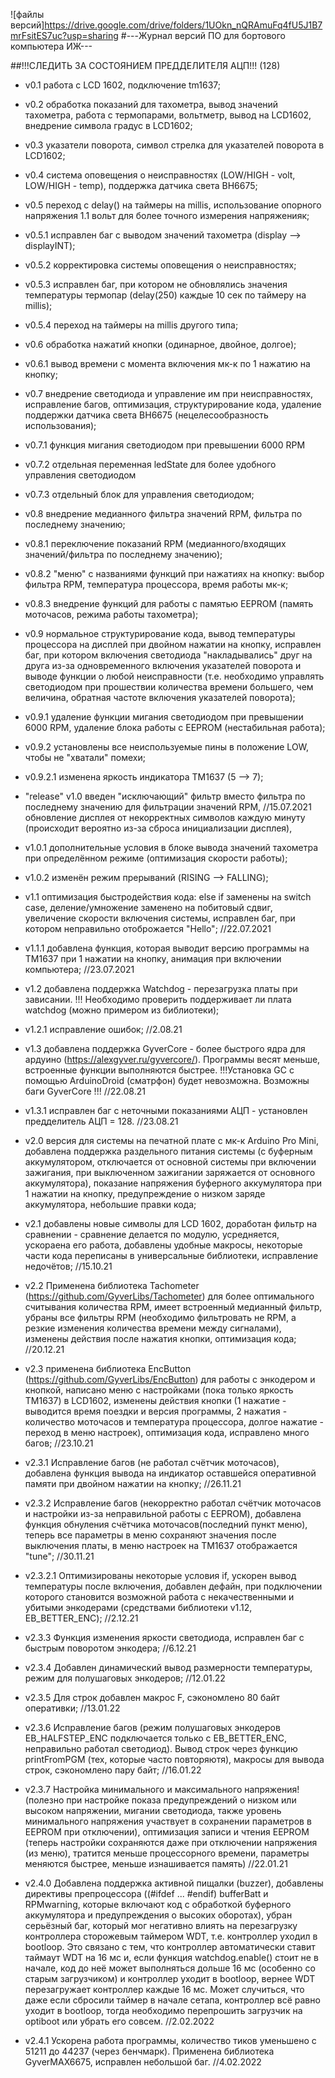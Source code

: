 ![файлы версий]https://drive.google.com/drive/folders/1UOkn_nQRAmuFq4fU5J1B7mrFsitES7uc?usp=sharing
#---Журнал версий ПО для бортового компьютера ИЖ---

##!!!СЛЕДИТЬ ЗА СОСТОЯНИЕМ ПРЕДДЕЛИТЕЛЯ АЦП!!! (128)
- v0.1 работа с LCD 1602, подключение tm1637;
- v0.2 обработка показаний для тахометра, вывод значений тахометра, работа с термопарами, вольтметр, вывод на LCD1602, внедрение символа градус в LCD1602;
- v0.3 указатели поворота, символ стрелка для указателей поворота в LCD1602;
- v0.4 система оповещения о неисправностях (LOW/HIGH - volt, LOW/HIGH - temp), поддержка датчика света BH6675;
- v0.5 переход с delay() на таймеры на millis, использование опорного напряжения 1.1 вольт для более точного измерения напряженияк;
- v0.5.1 исправлен баг с выводом значений тахометра (display --> displayINT);
- v0.5.2 корректировка системы оповещения о неисправностях;
- v0.5.3 исправлен баг, при котором не обновлялись значения температуры термопар (delay(250) каждые 10 сек по таймеру на millis);
- v0.5.4 переход на таймеры на millis другого типа;
- v0.6 обработка нажатий кнопки (одинарное, двойное, долгое);
- v0.6.1 вывод времени с момента включения мк-к по 1 нажатию на кнопку;
- v0.7 внедрение светодиода и управление им при неисправностях, исправление багов, оптимизация, структурирование кода,
удаление поддержки датчика света BH6675 (нецелесообразность использования);
- v0.7.1 функция мигания светодиодом при превышении 6000 RPM
- v0.7.2 отдельная переменная ledState для более удобного управления светодиодом
- v0.7.3 отдельный блок для управления светодиодом;
- v0.8 внедрение медианного фильтра значений RPM, фильтра по последнему значению;
- v0.8.1 переключение показаний RPM (медианного/входящих значений/фильтра по последнему значению);
- v0.8.2 "меню" с названиями функций при нажатиях на кнопку: выбор фильтра RPM, температура процессора, время работы мк-к;
- v0.8.3 внедрение функций для работы с памятью EEPROM (память моточасов, режима работы тахометра);
- v0.9 нормальное структурирование кода, вывод температуры процессора на дисплей при двойном нажатии на кнопку, исправлен баг,  при котором включения светодиода 
"накладывались" друг на друга из-за одновременного включения указателей поворота и выводе функции о любой неисправности
(т.е. необходимо управлять светодиодом при прошествии количества времени большего, чем величина, обратная частоте включения указателей поворота);
- v0.9.1 удаление функции мигания светодиодом при превышении 6000 RPM, удаление блока работы с EEPROM (нестабильная работа);
- v0.9.2 установлены все неиспользуемые пины в положение LOW, чтобы не "хватали" помехи;
- v0.9.2.1 изменена яркость индикатора TM1637 (5 --> 7); 

- "release" v1.0 введен "исключающий" фильтр вместо фильтра по последнему значению для фильтрации значений RPM, //15.07.2021
обновление дисплея от некорректных символов каждую минуту (происходит вероятно из-за сброса инициализации дисплея), 
- v1.0.1 дополнительные условия в блоке вывода значений тахометра при определённом режиме (оптимизация скорости работы);
- v1.0.2 изменён режим прерываний (RISING --> FALLING);
- v1.1 оптимизация быстродействия кода: else if заменены на switch case, деление/умножение заменено на побитовый сдвиг, увеличение скорости включения системы, исправлен баг,
при котором неправильно отоброжается "Hello"; //22.07.2021
- v1.1.1 добавлена функция, которая выводит версию программы на TM1637 при 1 нажатии на кнопку, анимация при включении компьютера; //23.07.2021
- v1.2 добавлена поддержка Watchdog - перезагрузка платы при зависании. !!! Необходимо проверить поддерживает ли плата watchdog (можно примером из библиотеки);
- v1.2.1 исправление ошибок; //2.08.21
- v1.3 добавлена поддержка GyverCore - более быстрого ядра для ардуино (https://alexgyver.ru/gyvercore/). Программы весят меньше, встроенные функции выполняются быстрее.
!!!Установка GC с помощью ArduinoDroid (сматрфон) будет невозможна. Возможны баги GyverCore !!! //22.08.21
- v1.3.1 исправлен баг с неточными показаниями АЦП - установлен предделитель АЦП = 128. //23.08.21


- v2.0 версия для системы на печатной плате с мк-к Arduino Pro Mini, добавлена поддержка раздельного питания системы (с буферным аккумулятором, отключается от основной системы
при включении зажигания, при выключенном зажигании заряжается от основного аккумулятора), показание напряжения буферного аккумулятора при 1 нажатии на кнопку, 
предупреждение о низком заряде аккумулятора, небольшие правки кода;
- v2.1 добавлены новые символы для LCD 1602, доработан фильтр на сравнении - сравнение делается по модулю, усредняется, ускораена его работа, добавлены удобные макросы,
некоторые части кода переписаны в универсальные библиотеки, исправление недочётов; //15.10.21
- v2.2 Применена библиотека Tachometer (https://github.com/GyverLibs/Tachometer) для более оптимального считывания количества RPM, имеет встроенный медианный фильтр,
убраны все фильтры RPM (необходимо фильтровать не RPM, а резкие изменения количества времени между сигналами), изменены действия после нажатия кнопки, 
оптимизация кода; //20.12.21
- v2.3 применена библиотека EncButton (https://github.com/GyverLibs/EncButton) для работы с энкодером и кнопкой, написано меню с настройками (пока только яркость TM1637) в 
LCD1602, изменены действия кнопки (1 нажатие - выводится время поездки и версия программы, 2 нажатия - количество моточасов и температура процессора, долгое нажатие - переход
в меню настроек), оптимизация кода, исправлено много багов; //23.10.21
- v2.3.1 Исправление багов (не работал счётчик моточасов), добавлена функция вывода на индикатор оставшейся оперативной памяти при двойном нажатии на кнопку; //26.11.21
- v2.3.2 Исправление багов (некорректно работал счётчик моточасов и настройки из-за неправильной работы с EEPROM), добавлена функция обнуления счётчика моточасов(последний пункт меню), 
теперь все параметры в меню сохраняют значения после выключения платы, в меню настроек на TM1637 отображается "tune"; //30.11.21
- v2.3.2.1 Оптимизированы некоторые условия if, ускорен вывод температуры после включения, добавлен дефайн, при подключении которого становится возможной работа с некачественными и
убитыми энкодерами (средствами библиотеки v1.12, EB_BETTER_ENC); //2.12.21
- v2.3.3 Функция изменения яркости светодиода, исправлен баг с быстрым поворотом энкодера; //6.12.21
- v2.3.4 Добавлен динамический вывод размерности температуры, режим для полушаговых энкодеров; //12.01.22
- v2.3.5 Для строк добавлен макрос F, сэкономлено 80 байт оперативки; //13.01.22
- v2.3.6 Исправление багов (режим полушаговых энкодеров EB_HALFSTEP_ENC подключается только с EB_BETTER_ENC, неправильно работал светодиод).
Вывод строк через функцию printFromPGM (тех, которые часто повторяютя), макросы для вывода строк, сэкономлено пару байт; //16.01.22
- v2.3.7 Настройка минимального и максимального напряжения! (полезно при настройке показа предупреждений о низком или высоком напряжении,
мигании светодиода, также уровень минимального напряжения участвует в сохранении параметров в EEPROM при отключении), оптимизация записи 
и чтения EEPROM (теперь настройки сохраняются даже при отключении напряжения (из меню), тратится меньше процессорного времени, параметры меняются быстрее, 
меньше изнашивается память) //22.01.21
- v2.4.0 Добавлена поддержка активной пищалки (buzzer), добавлены директивы препроцессора ((#ifdef ... #endif) bufferBatt и RPMwarning, которые
включают код с обработкой буферного аккумулятора и предупреждения о высоких оборотах), убран серьёзный баг, который мог негативно влиять на
перезагрузку контроллера сторожевым таймером WDT, т.е. контроллер уходил в bootloop.	Это связано с тем, что контроллер автоматически ставит таймаут WDT на 16 мс и, 
если функция watchdog.enable() стоит не в начале, код до неё может выполняться дольше 16 мс (особенно со старым загрузчиком) и контроллер уходит в bootloop, 
вернее WDT перезагружает контроллер каждые 16 мс. Может случиться, что даже если сбросили таймер в начале сетапа, контроллер всё равно уходит в bootloop, 
тогда необходимо перепрошить загрузчик на optiboot или убрать его совсем. //2.02.2022
- v2.4.1 Ускорена работа программы, количество тиков уменьшено с 51211 до 44237 (через бенчмарк). Применена библиотека GyverMAX6675, исправлен небольшой баг. //4.02.2022 